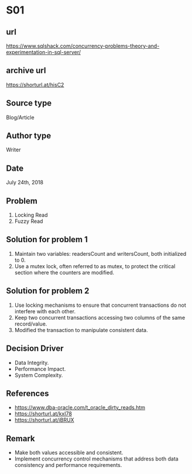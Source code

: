 # S01

## url
https://www.sqlshack.com/concurrency-problems-theory-and-experimentation-in-sql-server/

## archive url
https://shorturl.at/hisC2

## Source type
Blog/Article

## Author type
Writer

## Date
July 24th, 2018

## Problem
1. Locking Read
2. Fuzzy Read

## Solution for problem 1
1. Maintain two variables: readersCount and writersCount, both initialized to 0.
2. Use a mutex lock, often referred to as mutex, to protect the critical section where the counters are modified.

## Solution for problem 2
1. Use locking mechanisms to ensure that concurrent transactions do not interfere with each other.
1. Keep two concurrent transactions accessing two columns of the same record/value.
3. Modified the transaction to manipulate consistent data.

## Decision Driver
- Data Integrity.
- Performance Impact.
- System Complexity.

## References 
- https://www.dba-oracle.com/t_oracle_dirty_reads.htm
- https://shorturl.at/kxI78
- https://shorturl.at/iBRUX

## Remark
- Make both values accessible and consistent.
- Implement concurrency control mechanisms that address both data consistency and performance requirements.
